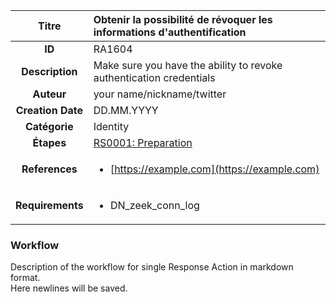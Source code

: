 | Titre                       | Obtenir la possibilité de révoquer les informations d'authentification         |
|:---------------------------:|:--------------------|
| **ID**                      | RA1604            |
| **Description**             | Make sure you have the ability to revoke authentication credentials   |
| **Auteur**                  | your name/nickname/twitter        |
| **Creation Date**           | DD.MM.YYYY |
| **Catégorie**                | Identity      |
| **Étapes**                   |[RS0001: Preparation](../Response_Stages/RS0001.md)| 
| **References** |<ul><li>[https://example.com](https://example.com)</li></ul>|
| **Requirements** |<ul><li>DN_zeek_conn_log</li></ul>|

### Workflow

Description of the workflow for single Response Action in markdown format.  
Here newlines will be saved.  
